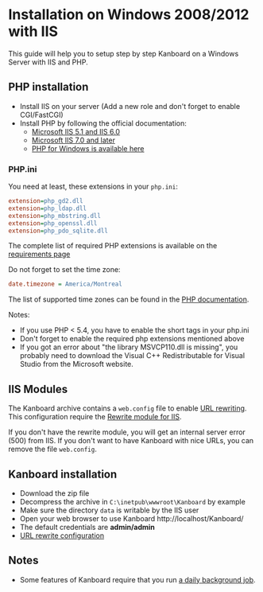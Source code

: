 Installation on Windows 2008/2012 with IIS
==========================================

This guide will help you to setup step by step Kanboard on a Windows Server with IIS and PHP.

PHP installation
----------------

- Install IIS on your server (Add a new role and don't forget to enable CGI/FastCGI)
- Install PHP by following the official documentation:
    - [Microsoft IIS 5.1 and IIS 6.0](http://php.net/manual/en/install.windows.iis6.php)
    - [Microsoft IIS 7.0 and later](http://php.net/manual/en/install.windows.iis7.php)
    - [PHP for Windows is available here](http://windows.php.net/download/)


### PHP.ini

You need at least, these extensions in your `php.ini`:

```ini
extension=php_gd2.dll
extension=php_ldap.dll
extension=php_mbstring.dll
extension=php_openssl.dll
extension=php_pdo_sqlite.dll
```

The complete list of required PHP extensions is available on the [requirements page](requirements.markdown)

Do not forget to set the time zone:

```ini
date.timezone = America/Montreal
```

The list of supported time zones can be found in the [PHP documentation](http://php.net/manual/en/timezones.america.php).

Notes:

- If you use PHP < 5.4, you have to enable the short tags in your php.ini
- Don't forget to enable the required php extensions mentioned above
- If you got an error about "the library MSVCP110.dll is missing", you probably need to download the Visual C++ Redistributable for Visual Studio from the Microsoft website.

IIS Modules
-----------

The Kanboard archive contains a `web.config` file to enable [URL rewriting](nice-urls.markdown). 
This configuration require the [Rewrite module for IIS](http://www.iis.net/learn/extensions/url-rewrite-module/using-the-url-rewrite-module).

If you don't have the rewrite module, you will get an internal server error (500) from IIS.
If you don't want to have Kanboard with nice URLs, you can remove the file `web.config`.

Kanboard installation
---------------------

- Download the zip file
- Decompress the archive in `C:\inetpub\wwwroot\Kanboard` by example
- Make sure the directory `data` is writable by the IIS user
- Open your web browser to use Kanboard http://localhost/Kanboard/
- The default credentials are **admin/admin**
- [URL rewrite configuration](nice-urls.markdown)

Notes
-----

- Some features of Kanboard require that you run [a daily background job](cronjob.markdown).

